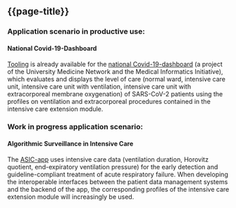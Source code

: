 ## {{page-title}}

### Application scenario in productive use:
#### National Covid-19-Dashboard
[Tooling](https://github.com/mwtek/dashboarddataprocessor) is already available for the [national Covid-19-dashboard](https://coronadashboard.ukbonn.de/) (a project of the University Medicine Network and the Medical Informatics Initiative), which evaluates and displays the level of care (normal ward, intensive care unit, intensive care unit with ventilation, intensive care unit with extracorporeal membrane oxygenation) of SARS-CoV-2 patients using the profiles on ventilation and extracorporeal procedures contained in the intensive care extension module.

### Work in progress application scenario:
#### Algorithmic Surveillance in Intensive Care

The [ASIC-app]( https://www.medizininformatik-initiative.de/de/asic-algorithmische-ueberwachung-der-intensivversorgung) uses intensive care data (ventilation duration, Horovitz quotient, end-expiratory ventilation pressure) for the early detection and guideline-compliant treatment of acute respiratory failure. When developing the interoperable interfaces between the patient data management systems and the backend of the app, the corresponding profiles of the intensive care extension module will increasingly be used.